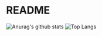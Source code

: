 
# README

![Anurag's github stats](https://github-readme-stats.vercel.app/api?username=leixuehui&theme=vue-dark)
![Top Langs](https://github-readme-stats.vercel.app/api/top-langs/?username=leixuehui&layout=compact&theme=vue-dark)

